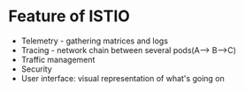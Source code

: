 # Feature of ISTIO

- Telemetry - gathering matrices and logs
- Tracing - network chain between several pods(A--> B-->C)
- Traffic management
- Security
- User interface: visual representation of what's going on
